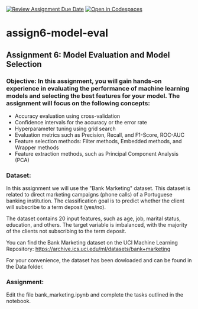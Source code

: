 [![Review Assignment Due Date](https://classroom.github.com/assets/deadline-readme-button-24ddc0f5d75046c5622901739e7c5dd533143b0c8e959d652212380cedb1ea36.svg)](https://classroom.github.com/a/md91V45P)
[![Open in Codespaces](https://classroom.github.com/assets/launch-codespace-7f7980b617ed060a017424585567c406b6ee15c891e84e1186181d67ecf80aa0.svg)](https://classroom.github.com/open-in-codespaces?assignment_repo_id=10884845)
# assign6-model-eval

## Assignment 6: Model Evaluation and Model Selection

### Objective: In this assignment, you will gain hands-on experience in evaluating the performance of machine learning models and selecting the best features for your model. The assignment will focus on the following concepts:

- Accuracy evaluation using cross-validation
- Confidence intervals for the accuracy or the error rate
- Hyperparameter tuning using grid search
- Evaluation metrics such as Precision, Recall, and F1-Score, ROC-AUC
- Feature selection methods: Filter methods, Embedded methods, and Wrapper methods
- Feature extraction methods, such as Principal Component Analysis (PCA)

### Dataset:

In this assignment we will use the "Bank Marketing" dataset. This dataset is related to direct marketing campaigns (phone calls) of a Portuguese banking institution. The classification goal is to predict whether the client will subscribe to a term deposit (yes/no). 

The dataset contains 20 input features, such as age, job, marital status, education, and others. The target variable is imbalanced, with the majority of the clients not subscribing to the term deposit.

You can find the Bank Marketing dataset on the UCI Machine Learning Repository: https://archive.ics.uci.edu/ml/datasets/bank+marketing

For your convenience, the dataset has been dowloaded and can be found in the Data folder.

### Assignment:

Edit the file bank_marketing.ipynb and complete the tasks outlined in the notebook.
